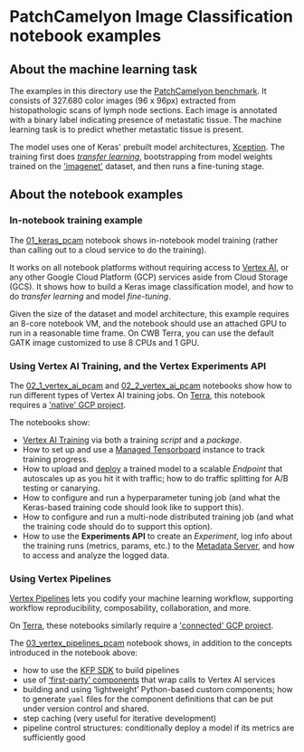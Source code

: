 
# PatchCamelyon Image Classification notebook examples

## About the machine learning task

The examples in this directory use the [PatchCamelyon benchmark](https://www.tensorflow.org/datasets/catalog/patch_camelyon).  It consists of 327.680 color images (96 x 96px) extracted from histopathologic scans of lymph node sections. Each image is annotated with a binary label indicating presence of metastatic tissue.
The machine learning task is to predict whether metastatic tissue is present.

The model uses one of Keras' prebuilt model architectures, [Xception](https://keras.io/api/applications/xception/). The training first does [_transfer learning_](https://en.wikipedia.org/wiki/Transfer_learning), bootstrapping from model weights trained on the ['imagenet'](https://en.wikipedia.org/wiki/ImageNet) dataset, and then runs a fine-tuning stage.

## About the notebook examples

### In-notebook training example

The [01_keras_pcam](./01_keras_pcam.ipynb) notebook shows in-notebook model training (rather than calling out to a cloud service to do the training).

It works on all notebook platforms without requiring access to [Vertex AI](https://cloud.google.com/vertex-ai), or any other Google Cloud Platform (GCP) services aside from Cloud Storage (GCS).  It shows how to build a Keras image classification model, and how to do _transfer learning_ and model _fine-tuning_.

Given the size of the dataset and model architecture, this example requires an 8-core notebook VM, and the notebook should use an attached GPU to run in a reasonable time frame.  On CWB Terra, you can use the default GATK image customized to use 8 CPUs and 1 GPU.

### Using Vertex AI Training, and the Vertex Experiments API

The [02_1_vertex_ai_pcam](./02_1_vertex_ai_pcam.ipynb) and [02_2_vertex_ai_pcam](./02_2_vertex_ai_pcam.ipynb) notebooks show how to run different types of Vertex AI training jobs.
On [Terra](http://app.terra.bio), this notebook requires a ['native' GCP project](https://support.terra.bio/hc/en-us/articles/360051229072-Accessing-advanced-GCP-features-in-Terra).

The notebooks show:

- [Vertex AI Training](https://cloud.google.com/vertex-ai/docs/training/custom-training) via both a training _script_ and a _package_.
- How to set up and use a [Managed Tensorboard](https://cloud.google.com/vertex-ai/docs/experiments/tensorboard-overview) instance to track training progress.
- How to upload and [deploy](https://cloud.google.com/vertex-ai/docs/predictions/deploy-model-api) a trained model to a scalable _Endpoint_ that autoscales up as you hit it with traffic; how to do traffic splitting for A/B testing or canarying.
- How to configure and run a hyperparameter tuning job (and what the Keras-based training code should look like to support this).
- How to configure and run a multi-node distributed training job (and what the training code should do to support this option).
- How to use the **Experiments API** to create an _Experiment_, log info about the training runs (metrics, params, etc.) to the [Metadata Server](https://cloud.google.com/vertex-ai/docs/ml-metadata/introduction), and how to access and analyze the logged data.

### Using Vertex Pipelines

[Vertex Pipelines](https://cloud.google.com/vertex-ai/docs/pipelines) lets you codify your machine learning workflow, supporting workflow reproducibility, composability, collaboration, and more.

On [Terra](http://app.terra.bio), these notebooks similarly require a ['connected' GCP project](https://support.terra.bio/hc/en-us/articles/360051229072-Accessing-advanced-GCP-features-in-Terra).

The [03_vertex_pipelines_pcam](./03_vertex_pipelines_pcam.ipynb) notebook shows, in addition to the concepts introduced in the notebook above:

- how to use the [KFP SDK](https://www.kubeflow.org/docs/components/pipelines/sdk/install-sdk/) to build pipelines
- use of [‘first-party’ components]((https://github.com/kubeflow/pipelines/tree/master/components/google-cloud/google_cloud_pipeline_components)) that wrap calls to Vertex AI services
- building and using ‘lightweight’ Python-based custom components; how to generate `yaml` files for the component definitions that can be put under version control and shared.
- step caching (very useful for iterative development)
- pipeline control structures: conditionally deploy a model if its metrics are sufficiently good
